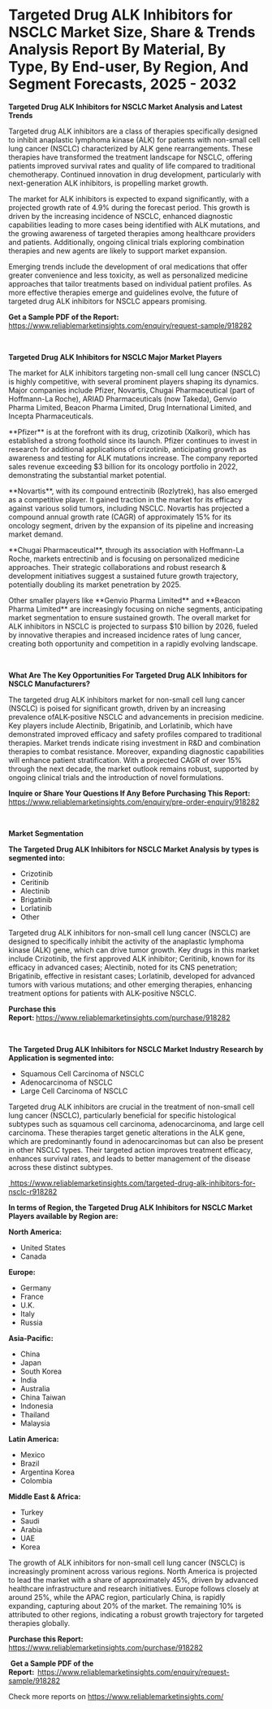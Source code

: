 <p><h1>Targeted Drug ALK Inhibitors for NSCLC Market Size, Share & Trends Analysis Report By Material, By Type, By End-user, By Region, And Segment Forecasts, 2025 - 2032</h1></p><p><strong>Targeted Drug ALK Inhibitors for NSCLC Market Analysis and Latest Trends</strong></p>
<p><p>Targeted drug ALK inhibitors are a class of therapies specifically designed to inhibit anaplastic lymphoma kinase (ALK) for patients with non-small cell lung cancer (NSCLC) characterized by ALK gene rearrangements. These therapies have transformed the treatment landscape for NSCLC, offering patients improved survival rates and quality of life compared to traditional chemotherapy. Continued innovation in drug development, particularly with next-generation ALK inhibitors, is propelling market growth.</p><p>The market for ALK inhibitors is expected to expand significantly, with a projected growth rate of 4.9% during the forecast period. This growth is driven by the increasing incidence of NSCLC, enhanced diagnostic capabilities leading to more cases being identified with ALK mutations, and the growing awareness of targeted therapies among healthcare providers and patients. Additionally, ongoing clinical trials exploring combination therapies and new agents are likely to support market expansion.</p><p>Emerging trends include the development of oral medications that offer greater convenience and less toxicity, as well as personalized medicine approaches that tailor treatments based on individual patient profiles. As more effective therapies emerge and guidelines evolve, the future of targeted drug ALK inhibitors for NSCLC appears promising.</p></p>
<p><strong>Get a Sample PDF of the Report:&nbsp;</strong> <a href="https://www.reliablemarketinsights.com/enquiry/request-sample/918282?utm_campaign=2563&utm_medium=2&utm_source=Github&utm_content=ia&utm_term=06032025&utm_id=targeted-drug-alk-inhibitors-for-nsclc">https://www.reliablemarketinsights.com/enquiry/request-sample/918282</a></p>
<p>&nbsp;</p>
<p><strong>Targeted Drug ALK Inhibitors for NSCLC Major Market Players</strong></p>
<p><p>The market for ALK inhibitors targeting non-small cell lung cancer (NSCLC) is highly competitive, with several prominent players shaping its dynamics. Major companies include Pfizer, Novartis, Chugai Pharmaceutical (part of Hoffmann-La Roche), ARIAD Pharmaceuticals (now Takeda), Genvio Pharma Limited, Beacon Pharma Limited, Drug International Limited, and Incepta Pharmaceuticals.</p><p>**Pfizer** is at the forefront with its drug, crizotinib (Xalkori), which has established a strong foothold since its launch. Pfizer continues to invest in research for additional applications of crizotinib, anticipating growth as awareness and testing for ALK mutations increase. The company reported sales revenue exceeding $3 billion for its oncology portfolio in 2022, demonstrating the substantial market potential.</p><p>**Novartis**, with its compound entrectinib (Rozlytrek), has also emerged as a competitive player. It gained traction in the market for its efficacy against various solid tumors, including NSCLC. Novartis has projected a compound annual growth rate (CAGR) of approximately 15% for its oncology segment, driven by the expansion of its pipeline and increasing market demand.</p><p>**Chugai Pharmaceutical**, through its association with Hoffmann-La Roche, markets entrectinib and is focusing on personalized medicine approaches. Their strategic collaborations and robust research & development initiatives suggest a sustained future growth trajectory, potentially doubling its market penetration by 2025.</p><p>Other smaller players like **Genvio Pharma Limited** and **Beacon Pharma Limited** are increasingly focusing on niche segments, anticipating market segmentation to ensure sustained growth. The overall market for ALK inhibitors in NSCLC is projected to surpass $10 billion by 2026, fueled by innovative therapies and increased incidence rates of lung cancer, creating both opportunity and competition in a rapidly evolving landscape.</p></p>
<p>&nbsp;</p>
<p><strong>What Are The Key Opportunities For Targeted Drug ALK Inhibitors for NSCLC Manufacturers?</strong></p>
<p><p>The targeted drug ALK inhibitors market for non-small cell lung cancer (NSCLC) is poised for significant growth, driven by an increasing prevalence ofALK-positive NSCLC and advancements in precision medicine. Key players include Alectinib, Brigatinib, and Lorlatinib, which have demonstrated improved efficacy and safety profiles compared to traditional therapies. Market trends indicate rising investment in R&D and combination therapies to combat resistance. Moreover, expanding diagnostic capabilities will enhance patient stratification. With a projected CAGR of over 15% through the next decade, the market outlook remains robust, supported by ongoing clinical trials and the introduction of novel formulations.</p></p>
<p><strong>Inquire or Share Your Questions If Any Before Purchasing This Report:</strong> <a href="https://www.reliablemarketinsights.com/enquiry/pre-order-enquiry/918282?utm_campaign=2563&utm_medium=2&utm_source=Github&utm_content=ia&utm_term=06032025&utm_id=targeted-drug-alk-inhibitors-for-nsclc">https://www.reliablemarketinsights.com/enquiry/pre-order-enquiry/918282</a></p>
<p>&nbsp;</p>
<p><strong>Market Segmentation</strong></p>
<p><strong>The Targeted Drug ALK Inhibitors for NSCLC Market Analysis by types is segmented into:</strong></p>
<p><ul><li>Crizotinib</li><li>Ceritinib</li><li>Alectinib</li><li>Brigatinib</li><li>Lorlatinib</li><li>Other</li></ul></p>
<p><p>Targeted drug ALK inhibitors for non-small cell lung cancer (NSCLC) are designed to specifically inhibit the activity of the anaplastic lymphoma kinase (ALK) gene, which can drive tumor growth. Key drugs in this market include Crizotinib, the first approved ALK inhibitor; Ceritinib, known for its efficacy in advanced cases; Alectinib, noted for its CNS penetration; Brigatinib, effective in resistant cases; Lorlatinib, developed for advanced tumors with various mutations; and other emerging therapies, enhancing treatment options for patients with ALK-positive NSCLC.</p></p>
<p><strong>Purchase this Report:&nbsp;</strong><a href="https://www.reliablemarketinsights.com/purchase/918282?utm_campaign=2563&utm_medium=2&utm_source=Github&utm_content=ia&utm_term=06032025&utm_id=targeted-drug-alk-inhibitors-for-nsclc">https://www.reliablemarketinsights.com/purchase/918282</a></p>
<p>&nbsp;</p>
<p><strong>The Targeted Drug ALK Inhibitors for NSCLC Market Industry Research by Application is segmented into:</strong></p>
<p><ul><li>Squamous Cell Carcinoma of NSCLC</li><li>Adenocarcinoma of NSCLC</li><li>Large Cell Carcinoma of NSCLC</li></ul></p>
<p><p>Targeted drug ALK inhibitors are crucial in the treatment of non-small cell lung cancer (NSCLC), particularly beneficial for specific histological subtypes such as squamous cell carcinoma, adenocarcinoma, and large cell carcinoma. These therapies target genetic alterations in the ALK gene, which are predominantly found in adenocarcinomas but can also be present in other NSCLC types. Their targeted action improves treatment efficacy, enhances survival rates, and leads to better management of the disease across these distinct subtypes.</p></p>
<p><a href="https://www.reliablemarketinsights.com/targeted-drug-alk-inhibitors-for-nsclc-r918282?utm_campaign=2563&utm_medium=2&utm_source=Github&utm_content=ia&utm_term=06032025&utm_id=targeted-drug-alk-inhibitors-for-nsclc">&nbsp;https://www.reliablemarketinsights.com/targeted-drug-alk-inhibitors-for-nsclc-r918282</a></p>
<p><strong>In terms of Region, the Targeted Drug ALK Inhibitors for NSCLC Market Players available by Region are:</strong></p>
<p>
    <p> <strong> North America: </strong>
        <ul>
            <li>United States</li>
            <li>Canada</li>
        </ul>
        </p> 
    <p> <strong> Europe: </strong>
        <ul>
            <li>Germany</li>
            <li>France</li>
            <li>U.K.</li>
            <li>Italy</li>
            <li>Russia</li>
        </ul>
        </p> 
    <p> <strong> Asia-Pacific: </strong>
        <ul>
            <li>China</li>
            <li>Japan</li>
            <li>South Korea</li>
            <li>India</li>
            <li>Australia</li>
            <li>China Taiwan</li>
            <li>Indonesia</li>
            <li>Thailand</li>
            <li>Malaysia</li>
        </ul>
        </p> 
    <p> <strong> Latin America: </strong>
        <ul>
            <li>Mexico</li>
            <li>Brazil</li>
            <li>Argentina Korea</li>
            <li>Colombia</li>
        </ul>
        </p> 
    <p> <strong> Middle East & Africa: </strong>
        <ul>
            <li>Turkey</li>
            <li>Saudi</li>
            <li>Arabia</li>
            <li>UAE</li>
            <li>Korea</li>
        </ul>
    </p>
    </p>
<p><p>The growth of ALK inhibitors for non-small cell lung cancer (NSCLC) is increasingly prominent across various regions. North America is projected to lead the market with a share of approximately 45%, driven by advanced healthcare infrastructure and research initiatives. Europe follows closely at around 25%, while the APAC region, particularly China, is rapidly expanding, capturing about 20% of the market. The remaining 10% is attributed to other regions, indicating a robust growth trajectory for targeted therapies globally.</p></p>
<p><strong>Purchase this Report: </strong><a href="https://www.reliablemarketinsights.com/purchase/918282?utm_campaign=2563&utm_medium=2&utm_source=Github&utm_content=ia&utm_term=06032025&utm_id=targeted-drug-alk-inhibitors-for-nsclc">https://www.reliablemarketinsights.com/purchase/918282</a></p>
<p>&nbsp;<strong>Get a Sample PDF of the Report:&nbsp;&nbsp;</strong><a href="https://www.reliablemarketinsights.com/enquiry/request-sample/918282?utm_campaign=2563&utm_medium=2&utm_source=Github&utm_content=ia&utm_term=06032025&utm_id=targeted-drug-alk-inhibitors-for-nsclc">https://www.reliablemarketinsights.com/enquiry/request-sample/918282</a></p>
<p><strong></strong></p>
<p>Check more reports on <a href="https://www.reliablemarketinsights.com/?utm_campaign=2563&utm_medium=2&utm_source=Github&utm_content=ia&utm_term=06032025&utm_id=targeted-drug-alk-inhibitors-for-nsclc">https://www.reliablemarketinsights.com/</a></p>